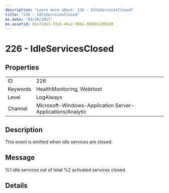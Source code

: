 ```yaml
---
description: "Learn more about: 226 - IdleServicesClosed"
title: "226 - IdleServicesClosed"
ms.date: "03/30/2017"
ms.assetid: b5e72de3-33c6-46a2-998a-3809b520bb30
---
```

# 226 - IdleServicesClosed

## Properties  
  
|||  
|-|-|  
|ID|226|  
|Keywords|HealthMonitoring, WebHost|  
|Level|LogAlways|  
|Channel|Microsoft-Windows-Application Server-Applications/Analytic|  
  
## Description  

 This event is emitted when idle services are closed.  
  
## Message  

 %1 idle services out of total %2 activated services closed.  
  
## Details
